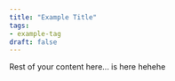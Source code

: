 ```yaml
---
title: "Example Title"
tags:
- example-tag
draft: false
---
```


Rest of your content here... is here hehehe